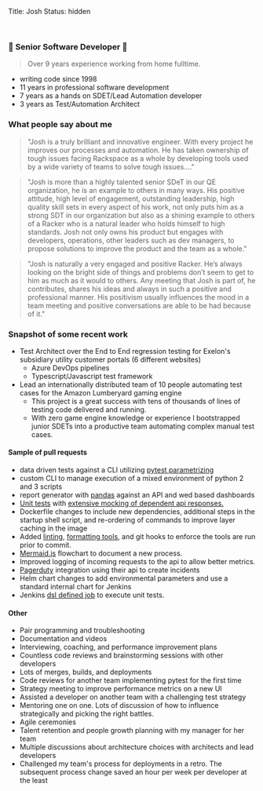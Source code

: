Title: Josh
Status: hidden


<br>

### 💜 Senior Software Developer 💜

> Over 9 years experience working from home fulltime.</br>

- writing code since 1998
- 11 years in professional software development
- 7 years as a hands on SDET/Lead Automation developer
- 3 years as Test/Automation Architect

### What people say about me

>"Josh is a truly brilliant and innovative engineer.  With every project he improves our processes and automation. He has taken ownership of tough issues facing Rackspace as a whole by developing tools used by a wide variety of teams to solve tough issues...."

>"Josh is more than a highly talented senior SDeT in our QE organization, he is an example to others in many ways.  His positive attitude, high level of engagement, outstanding leadership, high quality skill sets in every aspect of his work, not only puts him as a strong SDT in our organization but also as a shining example to others of a Racker who is a natural leader who holds himself to high standards.  Josh not only owns his product but engages with developers, operations, other leaders such as dev managers, to propose solutions to improve the product and the team as a whole."

>"Josh is naturally a very engaged and positive Racker.  He’s always looking on the bright side of things and problems don’t seem to get to him as much as it would to others.  Any meeting that Josh is part of, he contributes, shares his ideas and always in such a positive and professional manner.  His positivism usually influences the mood in a team meeting and positive conversations are able to be had because of it."


### Snapshot of some recent work

- Test Architect over the End to End regression testing for Exelon's subsidiary utility customer portals (6 different websites)
    - Azure DevOps pipelines
    - Typescript/Javascript test framework
- Lead an internationally distributed team of 10 people automating test cases for the Amazon Lumberyard gaming engine
    - This project is a great success with tens of thousands of lines of testing code delivered and running.
    - With zero game engine knowledge or experience I bootstrapped junior SDETs into a productive team automating complex manual test cases.

#### Sample of pull requests

- data driven tests against a CLI utilizing [pytest parametrizing](https://docs.pytest.org/en/stable/parametrize.html)
- custom CLI to manage execution of a mixed environment of python 2 and 3 scripts
- report generator with [pandas](https://pandas.pydata.org) against an API and wed based dashboards 
- [Unit tests](https://docs.pytest.org/en/latest/) with [extensive mocking of dependent api responses.](https://github.com/gabrielfalcao/HTTPretty)
- Dockerfile changes to include new dependencies, additional steps in the startup shell script, and re-ordering of commands to improve layer caching in the image
- Added [linting](http://flake8.pycqa.org/en/latest/), [formatting tools](https://github.com/python/black), and git hooks to enforce the tools are run prior to commit.
- [Mermaid.js](https://mermaidjs.github.io) flowchart to document a new process.
- Improved logging of incoming requests to the api to allow better metrics.
- [Pagerduty](https://www.pagerduty.com/) integration using their api to create incidents
- Helm chart changes to add environmental parameters and use a standard internal chart for Jenkins
- Jenkins [dsl defined job](https://jenkinsci.github.io/job-dsl-plugin/#) to execute unit tests.

#### Other

- Pair programming and troubleshooting
- Documentation and videos
- Interviewing, coaching, and performance improvement plans
- Countless code reviews and brainstorming sessions with other developers
- Lots of merges, builds, and deployments
- Code reviews for another team implementing pytest for the first time
- Strategy meeting to improve performance metrics on a new UI
- Assisted a developer on another team with a challenging test strategy
- Mentoring one on one.  Lots of discussion of how to influence strategically and picking the right battles.
- Agile ceremonies
- Talent retention and people growth planning with my manager for her team
- Multiple discussions about architecture choices with architects and lead developers
- Challenged my team's process for deployments in a retro.  The subsequent process change saved an hour per week per developer at the least
